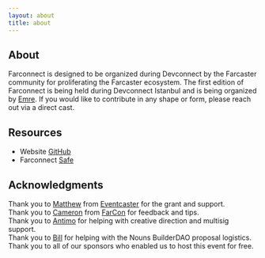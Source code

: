 ```yaml
---
layout: about
title: about
---
```


## About
Farconnect is designed to be organized during Devconnect by the Farcaster community for proliferating the Farcaster ecosystem. The first edition of Farconnect is being held during Devconnect Istanbul and is being organized by [Emre](https://warpcast.com/ekinci.eth). If you would like to contribute in any shape or form, please reach out via a direct cast.

## Resources
- Website [GitHub](https://github.com/farconnect/farconnect.github.io)  
- Farconnect [Safe](https://etherscan.io/address/0x506bD2a7993fc6e6a5C68e0A4B6AdFfA4539d003)  

## Acknowledgments
Thank you to [Matthew](https://warpcast.com/matthew) from [Eventcaster](https://eventcaster.xyz/) for the grant and support.  
Thank you to [Cameron](https://warpcast.com/cameron) from [FarCon](https://farcon.xyz/) for feedback and tips.  
Thank you to [Antimo](https://warpcast.com/antimofm.eth) for helping with creative direction and multisig support.  
Thank you to [Bill](https://warpcast.com/billzh.eth) for helping with the Nouns BuilderDAO proposal logistics.  
Thank you to all of our sponsors who enabled us to host this event for free.  

